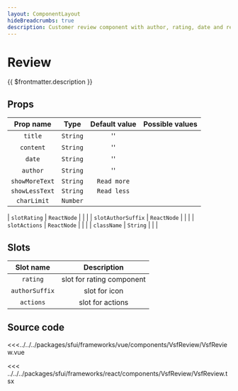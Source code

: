 ```yaml
---
layout: ComponentLayout
hideBreadcrumbs: true
description: Customer review component with author, rating, date and review text.
---
```

# Review

{{ $frontmatter.description }}

<Generate style="height: 700px" />

## Props

|   Prop name    |   Type   | Default value | Possible values |
|:--------------:|:--------:|:-------------:|:---------------:|
|    `title`     | `String` |      ''       |                 |
|   `content`    | `String` |      ''       |                 |
|     `date`     | `String` |      ''       |                 |
|    `author`    | `String` |      ''       |                 |
| `showMoreText` | `String` |  `Read more`  |                 |
| `showLessText` | `String` |  `Read less`  |                 |
|  `charLimit`   | `Number` |               |                 |
<!-- react -->
|    `slotRating`    | `ReactNode` |               |                 |
| `slotAuthorSuffix` | `ReactNode` |               |                 |
|   `slotActions`    | `ReactNode` |               |                 |
|    `className`     |  `String`   |               |                 |
<!-- end react -->
<!-- vue -->
## Slots

|   Slot name    |        Description        |
|:--------------:|:-------------------------:|
|    `rating`    | slot for rating component |
| `authorSuffix` |       slot for icon       |
|   `actions`    |     slot for actions      |
<!-- end vue -->

## Source code

<!-- vue -->
<<<../../../packages/sfui/frameworks/vue/components/VsfReview/VsfReview.vue
<!-- end vue -->
<!-- react -->
<<< ../../../packages/sfui/frameworks/react/components/VsfReview/VsfReview.tsx
<!-- end react -->
